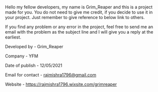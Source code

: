 Hello my fellow developers, my name is Grim_Reaper and this is a project made for you. You do not need to give me credit, if you decide to use it in your project. Just remember to give reference to below link to others.

If you find any problem or any error in the project, feel free to send me an email with the problem as the subject line and I will give you a reply at the earliest.

Developed by - Grim_Reaper

Company - YFM

Date of publish - 12/05/2021

Email for contact - rajmishra1796@gmail.com

Website - https://rajmishra1796.wixsite.com/grimreaper

